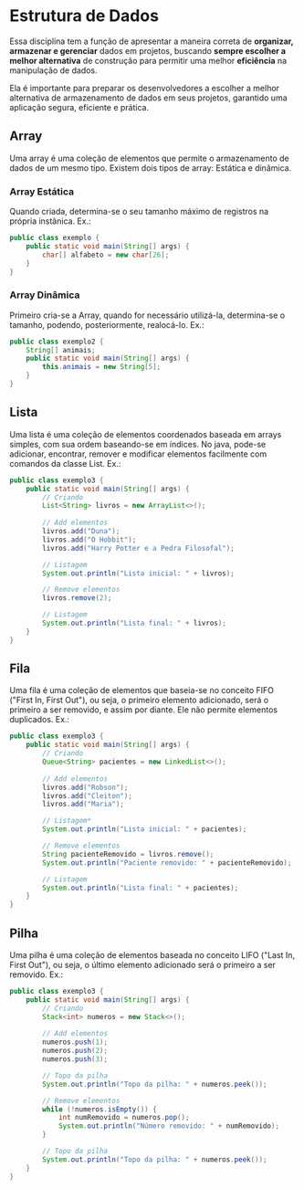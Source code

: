 # Estrutura de Dados
Essa disciplina tem a função de apresentar a maneira correta de **organizar, armazenar e gerenciar** dados em projetos, buscando **sempre escolher a melhor alternativa** de construção para permitir uma melhor **eficiência** na manipulação de dados.

Ela é importante para preparar os desenvolvedores a escolher a melhor alternativa de armazenamento de dados em seus projetos, garantido uma aplicação segura, eficiente e prática.

## Array
Uma array é uma coleção de elementos que permite o armazenamento de dados de um mesmo tipo. Existem dois tipos de array: Estática e dinâmica.
### Array Estática
Quando criada, determina-se o seu tamanho máximo de registros na própria instânica.
Ex.:
```java
public class exemplo {
    public static void main(String[] args) {
        char[] alfabeto = new char[26];
    }
}
```
### Array Dinâmica
Primeiro cria-se a Array, quando for necessário utilizá-la, determina-se o tamanho, podendo, posteriormente, realocá-lo.
Ex.:
```java
public class exemplo2 {
    String[] animais;
    public static void main(String[] args) {
        this.animais = new String[5];
    }
}
```
## Lista
Uma lista é uma coleção de elementos coordenados baseada em arrays simples, com sua ordem baseando-se em índices. No java, pode-se adicionar, encontrar, remover e modificar elementos facilmente com comandos da classe List.
Ex.:
```java
public class exemplo3 {
    public static void main(String[] args) {
        // Criando
        List<String> livros = new ArrayList<>();
        
        // Add elementos
        livros.add("Duna");
        livros.add("O Hobbit");
        livros.add("Harry Potter e a Pedra Filosofal");

        // Listagem
        System.out.println("Lista inicial: " + livros);

        // Remove elementos
        livros.remove(2);

        // Listagem
        System.out.println("Lista final: " + livros);
    }
}
```

## Fila
Uma fila é uma coleção de elementos que baseia-se no conceito FIFO ("First In, First Out"), ou seja, o primeiro elemento adicionado, será o primeiro a ser removido, e assim por diante. Ele não permite elementos duplicados.
Ex.:
```java
public class exemplo3 {
    public static void main(String[] args) {
        // Criando
        Queue<String> pacientes = new LinkedList<>();
        
        // Add elementos
        livros.add("Robson");
        livros.add("Cleiton");
        livros.add("Maria");

        // Listagem*
        System.out.println("Lista inicial: " + pacientes);

        // Remove elementos
        String pacienteRemovido = livros.remove();
        System.out.println("Paciente removido: " + pacienteRemovido);

        // Listagem
        System.out.println("Lista final: " + pacientes);
    }
}
```
## Pilha
Uma pilha é uma coleção de elementos baseada no conceito LIFO ("Last In, First Out"), ou seja, o último elemento adicionado será o primeiro a ser removido.
Ex.:
```java
public class exemplo3 {
    public static void main(String[] args) {
        // Criando
        Stack<int> numeros = new Stack<>();
        
        // Add elementos
        numeros.push(1);
        numeros.push(2);
        numeros.push(3);

        // Topo da pilha
        System.out.println("Topo da pilha: " + numeros.peek());

        // Remove elementos
        while (!numeros.isEmpty()) {
            int numRemovido = numeros.pop();
            System.out.println("Número removido: " + numRemovido);
        }

        // Topo da pilha
        System.out.println("Topo da pilha: " + numeros.peek());
    }
}
```
